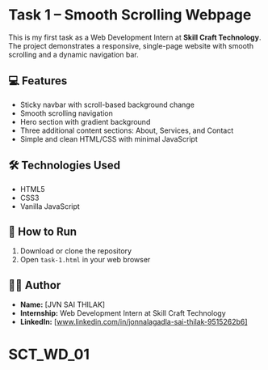 # Task 1 – Smooth Scrolling Webpage

This is my first task as a Web Development Intern at **Skill Craft Technology**. The project demonstrates a responsive, single-page website with smooth scrolling and a dynamic navigation bar.

## 💻 Features

- Sticky navbar with scroll-based background change
- Smooth scrolling navigation
- Hero section with gradient background
- Three additional content sections: About, Services, and Contact
- Simple and clean HTML/CSS with minimal JavaScript

## 🛠️ Technologies Used

- HTML5
- CSS3
- Vanilla JavaScript


## 🚀 How to Run

1. Download or clone the repository
2. Open `task-1.html` in your web browser

## 🧑‍💻 Author

- **Name:** [JVN SAI THILAK]
- **Internship:** Web Development Intern at Skill Craft Technology
- **LinkedIn:** [www.linkedin.com/in/jonnalagadla-sai-thilak-9515262b6]
# SCT_WD_01
